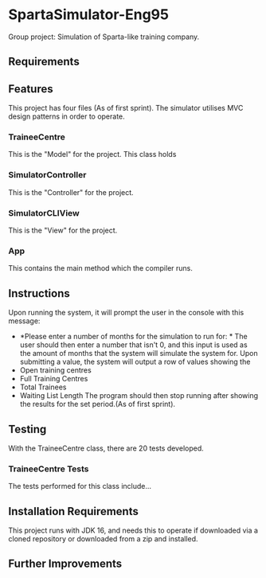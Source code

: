 # SpartaSimulator-Eng95

Group project: Simulation of Sparta-like training company.

## Requirements

## Features

This project has four files (As of first sprint). The simulator utilises MVC design patterns in order to operate. 

### TraineeCentre

 This is the "Model" for the project. This class holds

### SimulatorController

This is the "Controller" for the project.

### SimulatorCLIView

This is the "View" for the project.

### App

This contains the main method which the compiler runs.

## Instructions

Upon running the system, it will prompt the user in the console with this message:
- *Please enter a number of months for the simulation to run for: *
The user should then enter a number that isn't 0, and this input is used as the amount of months that the system will simulate the system for.
Upon submitting a value, the system will output a row of values showing the
- Open training centres
- Full Training Centres
- Total Trainees
- Waiting List Length
The program should then stop running after showing the results for the set period.(As of first sprint).

## Testing

With the TraineeCentre class, there are 20 tests developed.
### TraineeCentre Tests

The tests performed for this class include...
## Installation Requirements

This project runs with JDK 16, and needs this to operate if downloaded via a cloned repository or downloaded from a zip and installed.

## Further Improvements

